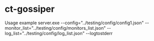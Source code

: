 # ct-gossiper

Usage example
server.exe --config="../testing/config/config1.json" --monitor_list="../testing/config/monitors_list.json" --log_list="../testing/config/log_list.json" --logtostderr
